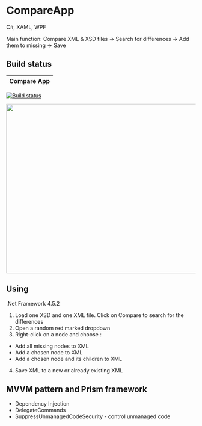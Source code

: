 # CompareApp
C#, XAML, WPF

Main function: Compare XML & XSD files -> Search for differences -> Add them to missing -> Save

## Build status

| Compare App |
|:--------------|
[![Build status](https://ci.appveyor.com/api/projects/status/3fe1696ae02990ae1249/master?svg=true)](https://ci.appveyor.com/project/PhilShishov/compare-app)

 <img src="https://image.ibb.co/gLds89/compareapp.png" width="900" height="450">

## Using 

.Net Framework 4.5.2
1. Load one XSD and one XML file. Click on Compare to search for the differences
2. Open a random red marked dropdown
3. Right-click on a node and choose : 
- Add all missing nodes to XML
- Add a chosen node to XML
- Add a chosen node and its children to XML 
4. Save XML to a new or already existing XML

## MVVM pattern and Prism framework
- Dependency Injection
- DelegateCommands
- SuppressUnmanagedCodeSecurity - control unmanaged code
